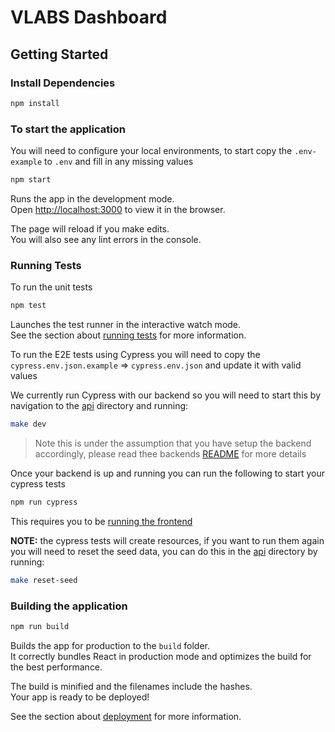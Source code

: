 # VLABS Dashboard

## Getting Started

### Install Dependencies

```bash
npm install
```
### To start the application

You will need to configure your local environments, to start copy the
`.env-example` to `.env` and fill in any missing values 

```bash
npm start
```
Runs the app in the development mode.\
Open [http://localhost:3000](http://localhost:3000) to view it in the browser.

The page will reload if you make edits.\
You will also see any lint errors in the console.

### Running Tests

To run the unit tests

```bash
npm test
```
Launches the test runner in the interactive watch mode.\
See the section about [running tests](https://facebook.github.io/create-react-app/docs/running-tests) for more information.

To run the E2E tests using Cypress you will need to copy the
`cypress.env.json.example` => `cypress.env.json` and update it with valid
values

We currently run Cypress with our backend so you will need to start this by
navigation to the [api](../dashboard-api) directory and running:

```bash
make dev
```
>Note this is under the assumption that you have setup the backend
accordingly, please read thee backends [README](../dashboard-api/README.md) for
more details

Once your backend is up and running you can run the following to start your
cypress tests

```bash
npm run cypress
```
This requires you to be [running the frontend](#to-start-the-application)

**NOTE:** the cypress tests  will create resources, if you want to run them
again you will need to reset the seed data, you can do this in the
[api](../dashboard-api) directory by running:

```bash
make reset-seed
```

### Building the application

```bash
npm run build
```
Builds the app for production to the `build` folder.\
It correctly bundles React in production mode and optimizes the build for the best performance.

The build is minified and the filenames include the hashes.\
Your app is ready to be deployed!

See the section about [deployment](https://facebook.github.io/create-react-app/docs/deployment) for more information.

